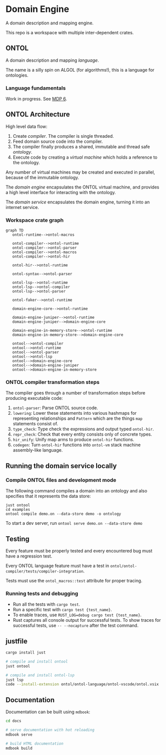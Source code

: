 # Domain Engine

A domain description and mapping engine.

This repo is a workspace with multiple inter-dependent crates.

## ONTOL

A domain description and mapping _language_.

The name is a silly spin on ALGOL (for algorithms!), this is a language for
ontologies.

### Language fundamentals

Work in progress. See
[MDP 6](https://gitlab.com/protojour/x-design-proposals/-/issues/8).

## ONTOL Architecture

High level data flow:

1. Create _compiler_. The compiler is single threaded.
2. Feed domain source code into the compiler.
3. The compiler finally produces a shared, immutable and thread safe
   _ontology_.
4. Execute code by creating a _virtual machine_ which holds a reference to the
   ontology.

Any number of virtual machines may be created and executed in parallel, because
of the immutable ontology.

The _domain engine_ encapsulates the ONTOL virtual machine, and provides
a high level interface for interacting with the ontology.

The _domain service_ encapsulates the domain engine, turning it into an internet service.

### Workspace crate graph
```mermaid
graph TD
   ontol-runtime-->ontol-macros

   ontol-compiler-->ontol-runtime
   ontol-compiler-->ontol-parser
   ontol-compiler-->ontol-macros
   ontol-compiler-->ontol-hir

   ontol-hir-->ontol-runtime

   ontol-syntax-->ontol-parser

   ontol-lsp-->ontol-runtime
   ontol-lsp-->ontol-compiler
   ontol-lsp-->ontol-parser

   ontol-faker-->ontol-runtime

   domain-engine-core-->ontol-runtime

   domain-engine-juniper-->ontol-runtime
   domain-engine-juniper-->domain-engine-core

   domain-engine-in-memory-store-->ontol-runtime
   domain-engine-in-memory-store-->domain-engine-core

   ontool-->ontol-compiler
   ontool-->ontol-runtime
   ontool-->ontol-parser
   ontool-->ontol-lsp
   ontool-->domain-engine-core
   ontool-->domain-engine-juniper
   ontool-->domain-engine-in-memory-store
```

### ONTOL compiler transformation steps

The compiler goes through a number of transformation steps before producing
executable code:

1. `ontol-parser`: Parse ONTOL source code.
2. `lowering`: Lower these statements into various hashmaps for representing
   relationships and `Pattern` which are the things `map` statements consist of.
3. `type_check`: Type check the expressions and output typed `ontol-hir`.
4. `repr_check`: Check that every entity consists only of concrete types.
5. `hir_unify`: Unify map arms to produce `ontol-hir` functions.
6. `codegen`: Turn `ontol-hir` functions into `ontol-vm` stack machine
   assembly-like language.

## Running the domain service locally

### Compile ONTOL files and development mode

The following command compiles a domain into an ontology and also
specifies that it represents the data store:

```
just ontool
cd examples
ontool compile demo.on --data-store demo -o ontology
```

To start a dev server, run `ontool serve demo.on --data-store demo`

## Testing

Every feature must be properly tested and every encountered bug must have a
regression test.

Every ONTOL language feature must have a test in
`ontol/ontol-compiler/tests/compiler-integration`.

Tests must use the `ontol_macros::test` attribute for proper tracing.

### Running tests and debugging

- Run all the tests with `cargo test`.
- Run a specific test with `cargo test {test_name}`.
- To enable traces, use `RUST_LOG=debug cargo test {test_name}`.
- Rust captures all console output for successful tests. To show traces for
  successful tests, use `-- --nocapture` after the test command.

## justfile

```bash
cargo install just

# compile and install ontool
just ontool

# compile and install ontol-lsp
just lsp
code --install-extension ontol/ontol-language/ontol-vscode/ontol.vsix
```

## Documentation

Documentation can be built using `mdbook`:

```bash
cd docs

# serve documentation with hot reloading
mdbook serve

# build HTML documentation
mdbook build
```
